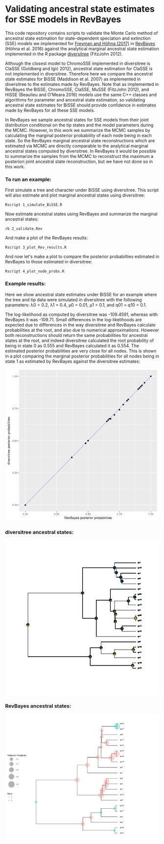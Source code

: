
# Validating ancestral state estimates for SSE models in RevBayes

This code repository 
contains scripts to validate the Monte Carlo method of
ancestral state estimation for state-dependent speciation and extinction (SSE) models
we implemented for [Freyman and H&ouml;hna (2017)](https://doi.org/10.1093/sysbio/syx065) 
in [RevBayes](http://revbayes.com) (H&ouml;hna et al. 2016) against the
analytical marginal ancestral state estimation
implemented in the R package [diversitree](http://www.zoology.ubc.ca/prog/diversitree/) (FitzJohn 2012).

Although the closest model to ChromoSSE implemented in diversitree
is ClaSSE (Goldberg and Igi&#263; 2012), ancestral state estimation for ClaSSE is not implemented in diversitree.
Therefore here we compare the ancestral state estimates for BiSSE (Maddison et al. 2007) as implemented
in diversitree to the estimates made by RevBayes. 
Note that as implemented in RevBayes the BiSSE,
ChromoSSE, ClaSSE, MuSSE (FitzJohn 2012), and HiSSE (Beaulieu and O’Meara
2016) models use the same C++ classes and algorithms for parameter and
ancestral state estimation, so validating ancestral state estimates for BiSSE should
provide confidence in estimates made by RevBayes for all these SSE models.

In RevBayes we sample ancestral states for SSE models
from their joint distribution
conditional on the tip states and the model parameters during the MCMC.
However, in this work we summarize the MCMC samples by calculating the
marginal posterior probability of each node being in each state.
So the RevBayes marginal ancestral state reconstructions which are
estimated via MCMC are directly comparable to the
analytical marginal ancestral states computed by diversitree.
In RevBayes it would be possible to summarize the samples from the MCMC
to reconstruct the maximum a posteriori joint ancestral state reconstruction,
but we have not done so in this work.


### To run an example:

First simulate a tree and character under BiSSE using diversitree. This script will also estimate 
and plot marginal ancestral states using diversitree:

```
Rscript 1_simulate_BiSSE.R
```

Now estimate ancestral states using RevBayes and summarize the marginal ancestral states:

```
rb 2_validate.Rev
```

And make a plot of the RevBayes results:

```
Rscript 3_plot_Rev_results.R
```

And now let's make a plot to compare the posterior probabilties estimated
in RevBayes to those estimated in diversitree:

```
Rscript 4_plot_node_probs.R
```

### Example results:

Here we show ancestral state estimates under BiSSE for an example where
the tree and tip data were simulated in diversitree with the following parameters:
λ0 = 0.2, λ1 = 0.4, µ0 = 0.01, µ1 = 0.1, 
and q01 = q10 = 0.1.

The log-likelihood as computed by diversitree was -109.4591,
whereas with RevBayes it was -109.71.
Small differences in the log-likelihoods are expected due to differences
in the way diversitree and RevBayes calculate probabilities at the root,
and also due to numerical approximations.
However both reconstructions should return the same probabilities 
for ancestral states at the root, and indeed
diversitree calculated the root probability of being in state 0 as 0.555
and RevBayes calculated it as 0.554. 
The estimated posterior probabilities are very close for all nodes.
This is shown in a plot comparing
the marginal posterior probabilities for all nodes being in state 1 
as estimated by RevBayes against the diversitree estimates:

<p align="center">
<img src="results/posteriors_plot.jpg" width="500px"/>
</p>

### diversitree ancestral states:

<p align="center">
<img src="results/diversitree_ancestral_states.jpg" width="700px"/>
</p>

### RevBayes ancestral states:

![RevBayes plot](results/revbayes_ancestral_states.jpg)

